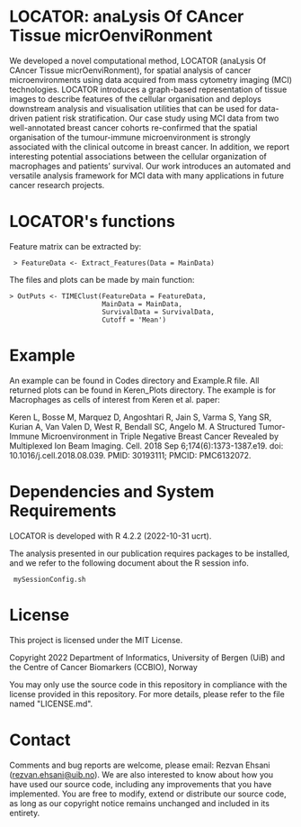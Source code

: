 # LOCATOR: anaLysis Of CAncer Tissue micrOenviRonment

We developed a novel computational method, LOCATOR (anaLysis Of CAncer Tissue micrOenviRonment), for spatial analysis of cancer microenvironments using data acquired from mass cytometry imaging (MCI) technologies.  LOCATOR introduces a graph-based representation of tissue images to describe features of the cellular organisation and deploys downstream analysis and visualisation utilities that can be used for data-driven patient risk stratification. Our case study using MCI data from two well-annotated breast cancer cohorts re-confirmed that the spatial organisation of the tumour-immune microenvironment is strongly associated with the clinical outcome in breast cancer. In addition, we report interesting potential associations between the cellular organization of macrophages and patients’ survival.  Our work introduces an automated and versatile analysis framework for MCI data with many applications in future cancer research projects.

# LOCATOR's functions
Feature matrix can be extracted by:

` > FeatureData <- Extract_Features(Data = MainData)`

The files and plots can be made by main function:

```
> OutPuts <- TIMEClust(FeatureData = FeatureData, 
                       MainData = MainData,
                       SurvivalData = SurvivalData,
                       Cutoff = 'Mean')
```
           
# Example
An example can be found in Codes directory and Example.R file. All returned plots can be found in Keren_Plots directory. The example is for Macrophages as cells of interest from Keren et al. paper:

Keren L, Bosse M, Marquez D, Angoshtari R, Jain S, Varma S, Yang SR, Kurian A, Van Valen D, West R, Bendall SC, Angelo M. A Structured Tumor-Immune Microenvironment in Triple Negative Breast Cancer Revealed by Multiplexed Ion Beam Imaging. Cell. 2018 Sep 6;174(6):1373-1387.e19. doi: 10.1016/j.cell.2018.08.039. PMID: 30193111; PMCID: PMC6132072.
                   
# Dependencies and System Requirements
LOCATOR is developed with R 4.2.2 (2022-10-31 ucrt).

The analysis presented in our publication requires packages to be installed, and we refer to the following document about the R session info.

` mySessionConfig.sh`

# License
This project is licensed under the MIT License.

Copyright 2022 Department of Informatics, University of Bergen (UiB) and the Centre of Cancer Biomarkers (CCBIO), Norway

You may only use the source code in this repository in compliance with the license provided in this repository. For more details, please refer to the file named "LICENSE.md".

# Contact
Comments and bug reports are welcome, please email: Rezvan Ehsani (rezvan.ehsani@uib.no). We are also interested to know about how you have used our source code, including any improvements that you have implemented. You are free to modify, extend or distribute our source code, as long as our copyright notice remains unchanged and included in its entirety.
